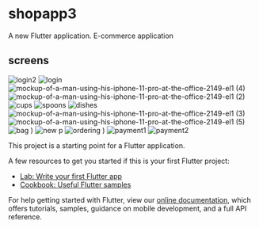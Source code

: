  # shopapp3

A new Flutter application.
E-commerce application



## screens
![login2](https://user-images.githubusercontent.com/30712024/144620897-cd052a4e-6044-49f1-aad1-e481e4b57caa.png)
![login](https://user-images.githubusercontent.com/30712024/144621171-26e858ba-7298-409d-95de-aba2a2c92fe0.png)
![mockup-of-a-man-using-his-iphone-11-pro-at-the-office-2149-el1 (4)](https://user-images.githubusercontent.com/30712024/144616910-1d45ea2b-b902-4084-872b-d324c7c379f4.png)
![mockup-of-a-man-using-his-iphone-11-pro-at-the-office-2149-el1 (2)](https://user-images.githubusercontent.com/30712024/144616689-41f5427d-a36c-4220-9779-6570eecb366c.png)
![cups](https://user-images.githubusercontent.com/30712024/144622470-27eb67d3-3d76-4cad-8c93-a1544a78f9c5.png)
![spoons](https://user-images.githubusercontent.com/30712024/144622916-5c554762-7d12-4a49-9d90-c8156673f644.png)
![dishes](https://user-images.githubusercontent.com/30712024/144623382-8f5e5cb7-6551-4014-a6e2-02a3c5ed94f4.png)
![mockup-of-a-man-using-his-iphone-11-pro-at-the-office-2149-el1 (3)](https://user-images.githubusercontent.com/30712024/144616795-c703ab7c-accf-4916-8761-ee5675670b01.png)
![mockup-of-a-man-using-his-iphone-11-pro-at-the-office-2149-el1 (5)](https://user-images.githubusercontent.com/30712024/144617067-2bd1c136-00ff-41de-9dac-81eb5ea37260.png)
![bag](https://user-images.githubusercontent.com/30712024/144618122-997fcef5-e545-4c19-af0e-e7695582d5de.png)
)
![new p](https://user-images.githubusercontent.com/30712024/144624001-59c47c85-f35c-4cee-983e-85b255881699.png)
![ordering](https://user-images.githubusercontent.com/30712024/144621372-c9d271b5-1711-46dd-8b07-580a32eb619c.png)
)
![payment1](https://user-images.githubusercontent.com/30712024/144622025-64330be0-b558-423c-b78c-07e55444bfe5.png)
![payment2](https://user-images.githubusercontent.com/30712024/144621460-60e2d957-fb52-418d-9e9a-a129293dd0db.png)

This project is a starting point for a Flutter application.

A few resources to get you started if this is your first Flutter project:

- [Lab: Write your first Flutter app](https://flutter.dev/docs/get-started/codelab)
- [Cookbook: Useful Flutter samples](https://flutter.dev/docs/cookbook)

For help getting started with Flutter, view our
[online documentation](https://flutter.dev/docs), which offers tutorials,
samples, guidance on mobile development, and a full API reference.
